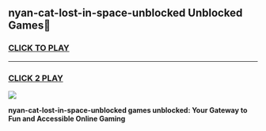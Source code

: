 
## nyan-cat-lost-in-space-unblocked Unblocked Games👋
<h3>
<a href="https://news.freeplayer.one?title=nyan-cat-lost-in-space-unblocked&ref=16F">CLICK TO PLAY</a></h3>
<hr>

<h3>
<a href="https://news.freeplayer.one?title=nyan-cat-lost-in-space-unblocked&ref=16F">CLICK 2 PLAY</a>
  
</h3>

<a href="https://news.freeplayer.one?title=nyan-cat-lost-in-space-unblocked&ref=16F/"><img src="https://clearcache.store/games.png"></a>


**nyan-cat-lost-in-space-unblocked games unblocked: Your Gateway to Fun and Accessible Online Gaming**

